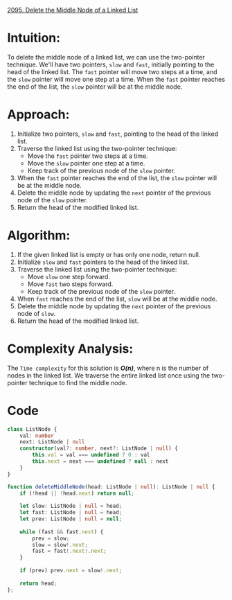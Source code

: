 [2095. Delete the Middle Node of a Linked List](https://leetcode.com/problems/delete-the-middle-node-of-a-linked-list/)

# Intuition:

To delete the middle node of a linked list, we can use the two-pointer technique. We'll have two pointers, `slow` and `fast`, initially pointing to the head of the linked list. The `fast` pointer will move two steps at a time, and the `slow` pointer will move one step at a time. When the `fast` pointer reaches the end of the list, the `slow` pointer will be at the middle node.

# Approach:

1. Initialize two pointers, `slow` and `fast`, pointing to the head of the linked list.
2. Traverse the linked list using the two-pointer technique:
   - Move the `fast` pointer two steps at a time.
   - Move the `slow` pointer one step at a time.
   - Keep track of the previous node of the `slow` pointer.
3. When the `fast` pointer reaches the end of the list, the `slow` pointer will be at the middle node.
4. Delete the middle node by updating the `next` pointer of the previous node of the `slow` pointer.
5. Return the head of the modified linked list.

# Algorithm:

1. If the given linked list is empty or has only one node, return null.
2. Initialize `slow` and `fast` pointers to the head of the linked list.
3. Traverse the linked list using the two-pointer technique:
   - Move `slow` one step forward.
   - Move `fast` two steps forward.
   - Keep track of the previous node of the `slow` pointer.
4. When `fast` reaches the end of the list, `slow` will be at the middle node.
5. Delete the middle node by updating the `next` pointer of the previous node of `slow`.
6. Return the head of the modified linked list.

# Complexity Analysis:

The `Time complexity` for this solution is ***O(n)***, where n is the number of nodes in the linked list. We traverse the entire linked list once using the two-pointer technique to find the middle node.

# Code
```typescript
class ListNode {
    val: number
    next: ListNode | null
    constructor(val?: number, next?: ListNode | null) {
        this.val = val === undefined ? 0 : val
        this.next = next === undefined ? null : next
    }
}

function deleteMiddleNode(head: ListNode | null): ListNode | null {
    if (!head || !head.next) return null;
    
    let slow: ListNode | null = head;
    let fast: ListNode | null = head;
    let prev: ListNode | null = null;
    
    while (fast && fast.next) {
        prev = slow;
        slow = slow!.next;
        fast = fast!.next!.next;
    }
    
    if (prev) prev.next = slow!.next;
    
    return head;
};
```

